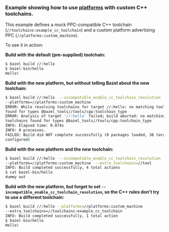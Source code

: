 ### Example showing how to use [platforms](https://docs.bazel.build/versions/master/platforms.html) with custom C++ toolchains. 

This example defines a mock PPC-compatible C++ toolchain
(`//toolchains:example_cc_toolchain`) and a custom platform advertising PPC
(`//platforms:custom_machine`).

To see it in action:

**Build with the default (pre-supplied) toolchain:**
```sh
$ bazel build //:hello
$ bazel-bin/hello
Hello!
```

**Build with the new platform, but without telling Bazel about the new toolchain:**
```sh
$ bazel build //:hello  --incompatible_enable_cc_toolchain_resolution
--platforms=//platforms:custom_machine
ERROR: While resolving toolchains for target //:hello: no matching toolchains
found for types @bazel_tools//tools/cpp:toolchain_type
ERROR: Analysis of target '//:hello' failed; build aborted: no matching
toolchains found for types @bazel_tools//tools/cpp:toolchain_type
INFO: Elapsed time: 0.074s
INFO: 0 processes.
FAILED: Build did NOT complete successfully (0 packages loaded, 38 targets
configured)
```

**Build with the new platform and the new toolchain:**
```sh
$ bazel build //:hello  --incompatible_enable_cc_toolchain_resolution
--platforms=//platforms:custom_machine  --extra_toolchains=//tool 
INFO: Build completed successfully, 4 total actions
$ cat bazel-bin/hello
dummy out
```

**Build with the new platform, but forget to set `--incompatible_enable_cc_toolchain_resolution`, so the C++ rules don't try to use a different toolchain:**
```sh
$ bazel build //:hello --platforms=//platforms:custom_machine 
--extra_toolchains=//toolchains:example_cc_toolchain
INFO: Build completed successfully, 1 total action
$ bazel-bin/hello
Hello!
```
